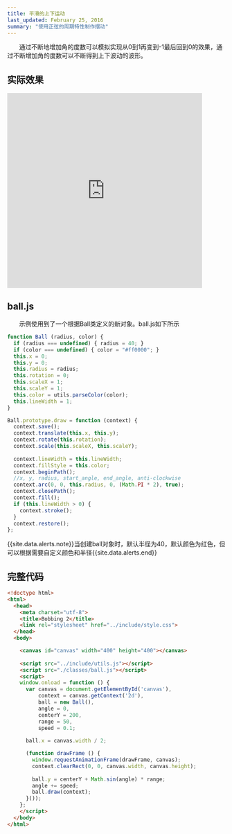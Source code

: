 ```yaml
---
title: 平滑的上下运动
last_updated: February 25, 2016
summary: "使用正弦的周期特性制作摆动"
---
```


&#160; &#160; &#160; &#160;通过不断地增加角的度数可以模拟实现从0到1再变到-1最后回到0的效果，通过不断增加角的度数可以不断得到上下波动的波形。

## 实际效果

<iframe height="450px" width="450px" src="http://aicdg.com/html5-animation/html5-animation/examples/ch03/03-bobbing-2.html" frameborder="0"></iframe>

## ball.js

&#160; &#160; &#160; &#160;示例使用到了一个根据Ball类定义的新对象。ball.js如下所示

```javascript
function Ball (radius, color) {
  if (radius === undefined) { radius = 40; }
  if (color === undefined) { color = "#ff0000"; }
  this.x = 0;
  this.y = 0;
  this.radius = radius;
  this.rotation = 0;
  this.scaleX = 1;
  this.scaleY = 1;
  this.color = utils.parseColor(color);
  this.lineWidth = 1;
}

Ball.prototype.draw = function (context) {
  context.save();
  context.translate(this.x, this.y);
  context.rotate(this.rotation);
  context.scale(this.scaleX, this.scaleY);
  
  context.lineWidth = this.lineWidth;
  context.fillStyle = this.color;
  context.beginPath();
  //x, y, radius, start_angle, end_angle, anti-clockwise
  context.arc(0, 0, this.radius, 0, (Math.PI * 2), true);
  context.closePath();
  context.fill();
  if (this.lineWidth > 0) {
    context.stroke();
  }
  context.restore();
};
```

{{site.data.alerts.note}}当创建ball对象时，默认半径为40，默认颜色为红色，但可以根据需要自定义颜色和半径{{site.data.alerts.end}}

## 完整代码

```html
<!doctype html>
<html>
  <head>
    <meta charset="utf-8">
    <title>Bobbing 2</title>
    <link rel="stylesheet" href="../include/style.css">
  </head>  
  <body>

    <canvas id="canvas" width="400" height="400"></canvas>
    
    <script src="../include/utils.js"></script>
    <script src="./classes/ball.js"></script>
    <script>
    window.onload = function () {
      var canvas = document.getElementById('canvas'),
          context = canvas.getContext('2d'),
          ball = new Ball(),
          angle = 0,
          centerY = 200,
          range = 50,
          speed = 0.1;
        
      ball.x = canvas.width / 2;

      (function drawFrame () {
        window.requestAnimationFrame(drawFrame, canvas);
        context.clearRect(0, 0, canvas.width, canvas.height);
          
        ball.y = centerY + Math.sin(angle) * range;     
        angle += speed;
        ball.draw(context);
      }());
    };
    </script>
  </body>
</html>
```


